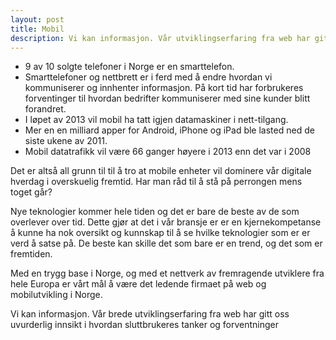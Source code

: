 ```yaml
---
layout: post
title: Mobil
description: Vi kan informasjon. Vår utviklingserfaring fra web har gitt oss uvurderlig innsikt i hvordan sluttbrukeres tanker og forventninger
---
```


- 9 av 10 solgte telefoner i Norge er en smarttelefon. 
- Smarttelefoner og nettbrett er i ferd med å endre hvordan vi kommuniserer og innhenter informasjon. På kort tid har forbrukeres forventinger til hvordan bedrifter kommuniserer med sine kunder blitt forandret. 
- I løpet av 2013 vil mobil ha tatt igjen datamaskiner i nett-tilgang.
- Mer en en milliard apper for Android, iPhone og iPad ble lasted ned de siste ukene av 2011.
- Mobil datatrafikk vil være 66 ganger høyere i 2013 enn det var i 2008

Det er altså all grunn til til å tro at mobile enheter vil dominere vår digitale hverdag i overskuelig fremtid. Har man råd til å stå på perrongen mens toget går?

Nye teknologier kommer hele tiden og det er bare de beste av de som overlever over tid. Dette gjør at det i vår bransje er er en kjernekompetanse å kunne ha nok oversikt og kunnskap til å se hvilke teknologier som er er verd å satse på. De beste kan skille det som bare er en trend, og det som er fremtiden.

Med en trygg base i Norge, og med et nettverk av fremragende utviklere fra hele Europa er vårt mål å være det ledende firmaet på web og mobilutvikling i Norge.

Vi kan informasjon. Vår brede utviklingserfaring fra web har gitt oss uvurderlig innsikt i hvordan sluttbrukeres tanker og forventninger
